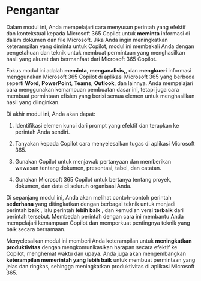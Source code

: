 # Pengantar

Dalam modul ini, Anda mempelajari cara menyusun perintah yang efektif dan kontekstual kepada Microsoft 365 Copilot untuk **meminta** informasi di dalam dokumen dan file Microsoft. Jika Anda ingin meningkatkan keterampilan yang diminta untuk Copilot, modul ini membekali Anda dengan pengetahuan dan teknik untuk membuat permintaan yang menghasilkan hasil yang akurat dan bermanfaat dari Microsoft 365 Copilot.

Fokus modul ini adalah **meminta**, **menganalisis,**, dan **mengkueri** informasi menggunakan Microsoft 365 Copilot di aplikasi Microsoft 365 yang berbeda seperti **Word**, **PowerPoint**, **Teams**, **Outlook**, dan lainnya. Anda mempelajari cara menggunakan kemampuan pembuatan dasar ini, tetapi juga cara membuat permintaan efisien yang berisi semua elemen untuk menghasilkan hasil yang diinginkan.

Di akhir modul ini, Anda akan dapat:

1. Identifikasi elemen kunci dari prompt yang efektif dan terapkan ke perintah Anda sendiri.

1. Tanyakan kepada Copilot cara menyelesaikan tugas di aplikasi Microsoft 365.

1. Gunakan Copilot untuk menjawab pertanyaan dan memberikan wawasan tentang dokumen, presentasi, tabel, dan catatan.

1. Gunakan Microsoft 365 Copilot untuk bertanya tentang proyek, dokumen, dan data di seluruh organisasi Anda.

Di sepanjang modul ini, Anda akan melihat contoh-contoh perintah **sederhana** yang ditingkatkan dengan berbagai teknik untuk menjadi perintah **baik** , lalu perintah **lebih baik** , dan kemudian versi **terbaik** dari perintah tersebut. Membedah perintah dengan cara ini membantu Anda mempelajari kemampuan Copilot dan memperkuat pentingnya teknik yang baik secara bersamaan.

Menyelesaikan modul ini memberi Anda keterampilan untuk **meningkatkan produktivitas** dengan mengkomunikasikan harapan secara efektif ke Copilot, menghemat waktu dan upaya. Anda juga akan mengembangkan **keterampilan memerintah yang lebih baik** untuk membuat permintaan yang jelas dan ringkas, sehingga meningkatkan produktivitas di aplikasi Microsoft 365.
